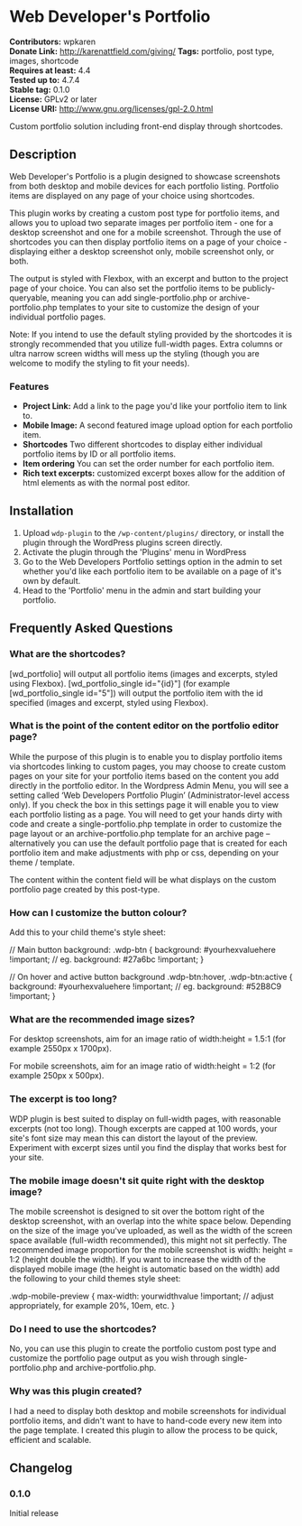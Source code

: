 ﻿# Web Developer's Portfolio 
**Contributors:** wpkaren  
**Donate Link:** http://karenattfield.com/giving/
**Tags:** portfolio, post type, images, shortcode  
**Requires at least:** 4.4  
**Tested up to:** 4.7.4  
**Stable tag:** 0.1.0  
**License:** GPLv2 or later  
**License URI:** http://www.gnu.org/licenses/gpl-2.0.html  

Custom portfolio solution including front-end display through shortcodes.


## Description 

Web Developer's Portfolio is a plugin designed to showcase screenshots from both desktop and mobile devices for each portfolio listing. Portfolio items are displayed on  any page of your choice using shortcodes.

This plugin works by creating a custom post type for portfolio items, and allows you to upload two separate images per portfolio item - one for a desktop screenshot and one for a mobile screenshot. Through the use of shortcodes you can then display portfolio items on a page of your choice - displaying either a desktop screenshot only, mobile screenshot only, or both. 

The output is styled with Flexbox, with an excerpt and button to the project page of your choice. You can also set the portfolio items to be publicly-queryable, meaning you can add single-portfolio.php or archive-portfolio.php templates to your site to customize the design of your individual portfolio pages.

Note: If you intend to use the default styling provided by the shortcodes it is strongly recommended that you utilize full-width pages. Extra columns or ultra narrow screen widths will mess up the styling (though you are welcome to modify the styling to fit your needs).


### Features

* **Project Link:** Add a link to the page you'd like your portfolio item to link to. 
* **Mobile Image:** A second featured image upload option for each portfolio item.
* **Shortcodes** Two different shortcodes to display either individual portfolio items by ID or all portfolio items.
* **Item ordering** You can set the order number for each portfolio item.
* **Rich text excerpts:** customized excerpt boxes allow for the addition of html elements as with the normal post editor.



## Installation 


1. Upload `wdp-plugin` to the `/wp-content/plugins/` directory, or install the plugin through the WordPress plugins screen directly.
1. Activate the plugin through the 'Plugins' menu in WordPress
1. Go to the Web Developers Portfolio settings option in the admin to set whether you'd like each portfolio item to be available on a page of it's own by default.
1. Head to the 'Portfolio' menu in the admin and start building your portfolio.



## Frequently Asked Questions 


### What are the shortcodes? 

[wd_portfolio] will output all portfolio items (images and excerpts, styled using Flexbox).
[wd_portfolio_single id="{id}"] (for example [wd_portfolio_single id="5"]) will output the portfolio item with the id specified (images and excerpt, styled using Flexbox).


### What is the point of the content editor on the portfolio editor page? 

While the purpose of this plugin is to enable you to display portfolio items via shortcodes linking to custom pages, you may choose to create custom pages on your site for your portfolio items based on the content you add directly in the portfolio editor. In the Wordpress Admin Menu, you will see a setting called ‘Web Developers Portfolio Plugin’ (Administrator-level access only). If you check the box in this settings page it will enable you to view each portfolio listing as a page. You will need to get your hands dirty with code and create a single-portfolio.php template in order to customize the page layout or an archive-portfolio.php template for an archive page – alternatively you can use the default portfolio page that is created for each portfolio item and make adjustments with php or css, depending on your theme / template.

The content within the content field will be what displays on the custom portfolio page created by this post-type.


### How can I customize the button colour? 

Add this to your child theme's style sheet:

// Main button background:
.wdp-btn {
background: #yourhexvaluehere !important; // eg. background: #27a6bc !important;
}

// On hover and active button background
.wdp-btn:hover, .wdp-btn:active {
background: #yourhexvaluehere !important; // eg. background: #52B8C9 !important;
}


### What are the recommended image sizes? 

For desktop screenshots, aim for an image ratio of width:height = 1.5:1 (for example 2550px x 1700px). 

For mobile screenshots, aim for an image ratio of width:height = 1:2 (for example 250px x 500px).


### The excerpt is too long? 

WDP plugin is best suited to display on full-width pages, with reasonable excerpts (not too long). Though excerpts are capped at 100 words, your site's font size may mean this can distort the layout of the preview. Experiment with excerpt sizes until you find the display that works best for your site.


### The mobile image doesn't sit quite right with the desktop image? 

The mobile screenshot is designed to sit over the bottom right of the desktop screenshot, with an overlap into the white space below. Depending on the size of the image you've uploaded, as well as the width of the screen space available (full-width recommended), this might not sit perfectly. The recommended image proportion for the mobile screenshot is width: height = 1:2 (height double the width). If you want to increase the width of the displayed mobile image (the height is automatic based on the width) add the following to your child themes style sheet:

.wdp-mobile-preview {
	max-width: yourwidthvalue !important; // adjust appropriately, for example 20%, 10em, etc.
}


### Do I need to use the shortcodes? 

No, you can use this plugin to create the portfolio custom post type and customize the portfolio page output as you wish through single-portfolio.php and archive-portfolio.php.


### Why was this plugin created? 

I had a need to display both desktop and mobile screenshots for individual portfolio items, and didn't want to have to hand-code every new item into the page template. I created this plugin to allow the process to be quick, efficient and scalable.



## Changelog 


### 0.1.0 
Initial release

